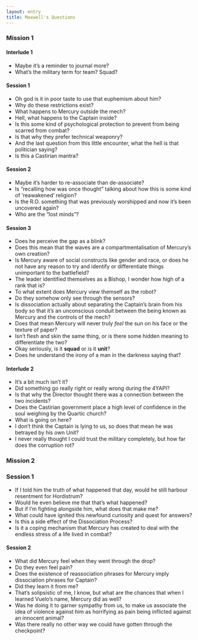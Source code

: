 ```yaml
---
layout: entry
title: Maxwell's Questions
---
```


### Mission 1
#### Interlude 1
- Maybe it’s a reminder to journal more?
- What’s the military term for team? Squad?

#### Session 1
- Oh god is it in poor taste to use that euphemism about him? 
- Why do these restrictions exist? 
- What happens to Mercury outside the mech?
- Hell, what happens to the Captain inside?
- Is this some kind of psychological protection to prevent from being scarred from combat?
- Is that why they prefer technical weaponry?
- And the last question from this little encounter, what the hell is that politician saying?
- Is this a Castirian mantra?

#### Session 2
- Maybe it’s harder to re-associate than de-associate?
- Is “recalling how was once thought” talking about how this is some kind of ‘reawakened’ religion? 
- Is the R.O. something that was previously worshipped and now it’s been uncovered again?
- Who are the “lost minds”?

#### Session 3
- Does he perceive the gap as a blink?
- Does this mean that the waves are a compartmentalisation of Mercury’s own creation?
- Is Mercury aware of social constructs like gender and race, or does he not have any reason to try and identify or differentiate things unimportant to the battlefield?
- The leader identified themselves as a Bishop, I wonder how high of a rank that is?
- To what extent does Mercury view themself as the robot? 
- Do they somehow only see through the sensors? 
- Is dissociation actually about separating the Captain’s brain from his body so that it’s an unconscious conduit between the being known as Mercury and the controls of the mech?
- Does that mean Mercury will never truly _feel_ the sun on his face or the texture of paper?
- Isn’t flesh and skin the same thing, or is there some hidden meaning to differentiate the two?
- Okay seriously, is it **squad** or is it **unit**?
- Does he understand the irony of a man in the darkness saying that?

#### Interlude 2
- It’s a bit much isn’t it? 
- Did something go really right or really wrong during the 4YAPI?
- Is that why the Director thought there was a connection between the two incidents? 
- Does the Castirian government place a high level of confidence in the soul weighing by the Quartic church?
- What is going on here?
- I don’t think the Captain is lying to us, so does that mean he was betrayed by his own Unit?
- I never really thought I could trust the military completely, but how far does the corruption rot? 

### Mission 2 
### Session 1 
- If I told him the truth of what happened that day, would he still harbour resentment for Hordistrum? 
- Would he even believe me that that’s what happened?
- But if I’m fighting alongside him, what does that make me?
- What could have ignited this newfound curiosity and quest for answers?
- Is this a side effect of the Dissociation Process?
- Is it a coping mechanism that Mercury has created to deal with the endless stress of a life lived in combat?

#### Session 2
- What did Mercury feel when they went through the drop? 
- Do they even feel pain?
- Does the existence of reassociation phrases for Mercury imply dissociation phrases for Captain? 
- Did they learn it from me? 
- That’s solipsistic of me, I know, but what are the chances that when I learned Vuelo’s name, Mercury did as well?
- Was he doing it to garner sympathy from us, to make us associate the idea of violence against him as horrifying as pain being inflicted against an innocent animal?
- Was there really no other way we could have gotten through the checkpoint? 